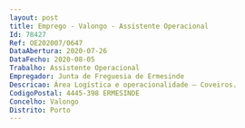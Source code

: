 ```yaml
--- 
layout: post
title: Emprego - Valongo - Assistente Operacional
Id: 78427
Ref: OE202007/0647
DataAbertura: 2020-07-26
DataFecho: 2020-08-05
Trabalho: Assistente Operacional
Empregador: Junta de Freguesia de Ermesinde
Descricao: Área Logística e operacionalidade – Coveiros.
CodigoPostal: 4445-398 ERMESINDE
Concelho: Valongo
Distrito: Porto
--- 
```

